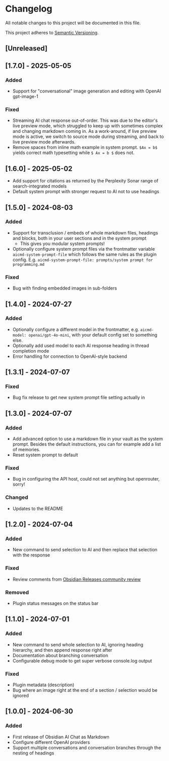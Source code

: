 # Changelog

All notable changes to this project will be documented in this file.

This project adheres to [Semantic Versioning](https://semver.org/spec/v2.0.0.html).

## [Unreleased]

## [1.7.0] - 2025-05-05

### Added

- Support for "conversational" image generation and editing with OpenAI gpt-image-1

### Fixed

- Streaming AI chat response out-of-order. This was due to the editor's live preview mode, which struggled to keep up with sometimes complex and changing markdown coming in. As a work-around, if live preview mode is active, we switch to source mode during streaming, and back to live preview mode afterwards.
- Remove spaces from inline math example in system prompt. `$Ax = b$` yields correct math typesetting while `$ Ax = b $` does not.

## [1.6.0] - 2025-05-02

- Add support for citations as returned by the Perplexity Sonar range of search-integrated models
- Default system prompt with stronger request to AI not to use headings

## [1.5.0] - 2024-08-03

### Added

- Support for transclusion / embeds of whole markdown files, headings and blocks, both in your user sections and in the system prompt
  - This gives you modular system prompts!
- Optionally configure system prompt files via the frontmatter variable `aicmd-system-prompt-file` which follows the same rules as the plugin config. E.g. `aicmd-system-prompt-file: prompts/system prompt for programming.md`

### Fixed

- Bug with finding embedded images in sub-folders

## [1.4.0] - 2024-07-27

### Added

- Optionally configure a different model in the frontmatter, e.g. `aicmd-model: openai/gpt-4o-mini`, with your default config set to something else.
- Optionally add used model to each AI response heading in thread completion mode
- Error handling for connection to OpenAI-style backend

## [1.3.1] - 2024-07-07

### Fixed

- Bug fix release to get new system prompt file setting actually in

## [1.3.0] - 2024-07-07

### Added

- Add advanced option to use a markdown file in your vault as the system prompt. Besides the default instructions, you can for example add a list of memories.
- Reset system prompt to default

### Fixed

- Bug in configuring the API host, could not set anything but openrouter, sorry!

### Changed

- Updates to the README

## [1.2.0] - 2024-07-04

### Added

- New command to send selection to AI and then replace that selection with the response

### Fixed

- Review comments from [Obsidian Releases community review](https://github.com/obsidianmd/obsidian-releases/pull/3802#issuecomment-2209357530)

### Removed

- Plugin status messages on the status bar

## [1.1.0] - 2024-07-01

### Added

- New command to send whole selection to AI, ignoring heading hierarchy, and then append response right after
- Documentation about branching conversation
- Configurable debug mode to get super verbose console.log output

### Fixed

- Plugin metadata (description)
- Bug where an image right at the end of a section / selection would be ignored

## [1.0.0] - 2024-06-30

### Added

- First release of Obsidian AI Chat as Markdown
- Configure different OpenAI providers
- Support multiple conversations and conversation branches through the nesting of headings
